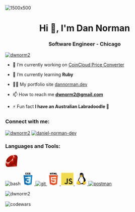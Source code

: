![1500x500](https://github.com/dwnorm2/dwnorm2/assets/112597888/8ebd9d2e-21ad-49d1-899d-7f7744d6d7b2)

<h1 align="center">Hi 👋, I'm Dan Norman</h1>
<h3 align="center">Software Engineer - Chicago</h3>

<p align="left"> <a href="https://twitter.com/dwnorm2" target="blank"><img src="https://img.shields.io/twitter/follow/dwnorm2?logo=twitter&style=for-the-badge" alt="dwnorm2" /></a> </p>

- 🔭 I’m currently working on [CoinCloud Price Converter](https://github.com/dwnorm2/crypto-converter)

- 🌱 I’m currently learning **Ruby**

- 👨‍💻 My portfolio site [dannorman.dev](https://dannorman.dev/)

- 📫 How to reach me **dwnorm2@gmail.com**

- ⚡ Fun fact **I have an Australian Labradoodle 🐶**

<h3 align="left">Connect with me:</h3>
<p align="left">
<a href="https://twitter.com/dwnorm2" target="blank"><img align="center" src="https://raw.githubusercontent.com/rahuldkjain/github-profile-readme-generator/master/src/images/icons/Social/twitter.svg" alt="dwnorm2" height="30" width="40" /></a>
<a href="https://linkedin.com/in/daniel-norman-dev" target="blank"><img align="center" src="https://raw.githubusercontent.com/rahuldkjain/github-profile-readme-generator/master/src/images/icons/Social/linked-in-alt.svg" alt="daniel-norman-dev" height="30" width="40" /></a>
</p>




<h3 align="left">Languages and Tools:</h3>
<p align="left"> <a href="https://www.gnu.org/software/bash/" target="_blank" rel="noreferrer"> <img src="https://raw.githubusercontent.com/devicons/devicon/master/icons/ruby/ruby-original.svg" alt="ruby" width="40" height="40"/> </a> </p><img src="https://www.vectorlogo.zone/logos/gnu_bash/gnu_bash-icon.svg" alt="bash" width="40" height="40"/> </a> <a href="https://www.w3schools.com/css/" target="_blank" rel="noreferrer"> <img src="https://raw.githubusercontent.com/devicons/devicon/master/icons/css3/css3-original-wordmark.svg" alt="css3" width="40" height="40"/> </a> <a href="https://git-scm.com/" target="_blank" rel="noreferrer"> <img src="https://www.vectorlogo.zone/logos/git-scm/git-scm-icon.svg" alt="git" width="40" height="40"/> </a> <a href="https://www.w3.org/html/" target="_blank" rel="noreferrer"> <img src="https://raw.githubusercontent.com/devicons/devicon/master/icons/html5/html5-original-wordmark.svg" alt="html5" width="40" height="40"/> </a> <a href="https://developer.mozilla.org/en-US/docs/Web/JavaScript" target="_blank" rel="noreferrer"> <img src="https://raw.githubusercontent.com/devicons/devicon/master/icons/javascript/javascript-original.svg" alt="javascript" width="40" height="40"/> </a> <a href="https://www.linux.org/" target="_blank" rel="noreferrer"> <img src="https://raw.githubusercontent.com/devicons/devicon/master/icons/linux/linux-original.svg" alt="linux" width="40" height="40"/> </a> <a href="https://postman.com" target="_blank" rel="noreferrer"> <img src="https://www.vectorlogo.zone/logos/getpostman/getpostman-icon.svg" alt="postman" width="40" height="40"/> </a> </p>


<p><img align="center" src="https://github-readme-streak-stats.herokuapp.com/?user=dwnorm2&" alt="dwnorm2" /></p>
<img align="center" src="https://www.codewars.com/users/dwnorm2/badges/large" alt="codewars" />

